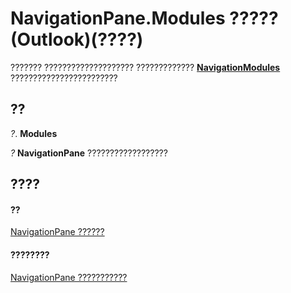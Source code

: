 
# NavigationPane.Modules ????? (Outlook)(????)

??????? ???????????????????? ????????????? **[NavigationModules](4b0743d3-0a21-488c-27b2-31ae07129a61.md)** ????????????????????????


## ??

 _?_. **Modules**

 _?_ **NavigationPane** ??????????????????


## ????


#### ??


[NavigationPane ??????](b6538c72-6115-99fc-c926-e0532a747823.md)
#### ????????


[NavigationPane ???????????](http://msdn.microsoft.com/library/51660711-1940-cc66-d536-83b86ea25897%28Office.15%29.aspx)